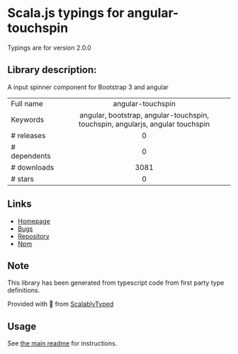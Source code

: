 
# Scala.js typings for angular-touchspin

Typings are for version 2.0.0

## Library description:
A input spinner component for Bootstrap 3 and angular

|                    |                 |
| ------------------ | :-------------: |
| Full name          | angular-touchspin |
| Keywords           | angular, bootstrap, angular-touchspin, touchspin, angularjs, angular touchspin |
| # releases         | 0 |
| # dependents       | 0 |
| # downloads        | 3081 |
| # stars            | 0 |

## Links
- [Homepage](https://github.com/nkovacic/angular-touchspin#readme)
- [Bugs](https://github.com/nkovacic/angular-touchspin/issues)
- [Repository](https://github.com/nkovacic/angular-touchspin)
- [Npm](https://www.npmjs.com/package/angular-touchspin)
    


## Note
This library has been generated from typescript code from first party type definitions.

Provided with :purple_heart: from [ScalablyTyped](https://github.com/oyvindberg/ScalablyTyped)

## Usage
See [the main readme](../../readme.md) for instructions.


